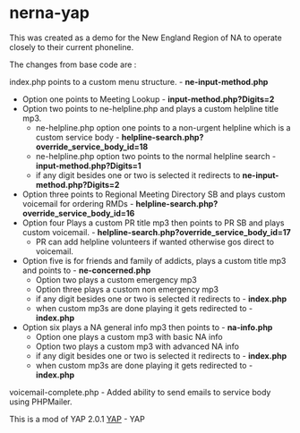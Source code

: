 # nerna-yap

This was created as a demo for the New England Region of NA to operate closely to their current phoneline.

The changes from base code are :

index.php points to a custom menu structure. - **ne-input-method.php**

* Option one points to Meeting Lookup - **input-method.php?Digits=2**
* Option two points to ne-helpline.php and plays a custom helpline title mp3.
    * ne-helpline.php option one points to a non-urgent helpline which is a custom service body - **helpline-search.php?override_service_body_id=18**
    * ne-helpline.php option two points to the normal helpline search - **input-method.php?Digits=1**
    * if any digit besides one or two is selected it redirects to **ne-input-method.php?Digits=2**
* Option three points to Regional Meeting Directory SB and plays custom voicemail for ordering RMDs - **helpline-search.php?override_service_body_id=16**
* Option four Plays a custom PR title mp3 then points to PR SB and plays custom voicemail. - **helpline-search.php?override_service_body_id=17**
    * PR can add helpline volunteers if wanted otherwise gos direct to voicemail.
* Option five is for friends and family of addicts, plays a custom title mp3 and points to - **ne-concerned.php**
    * Option two plays a custom emergency mp3
    * Option three plays a custom non emergency mp3
    * if any digit besides one or two is selected it redirects to - **index.php**
    * when custom mp3s are done playing it gets redirected to - **index.php**
* Option six plays a NA general info mp3 then points to - **na-info.php**
    * Option one plays a custom mp3 with basic NA info
    * Option two plays a custom mp3 with advanced NA info
    * if any digit besides one or two is selected it redirects to - **index.php**
    * when custom mp3s are done playing it gets redirected to - **index.php**

voicemail-complete.php - Added ability to send emails to service body using PHPMailer.

This is a mod of YAP 2.0.1 [YAP](https://github.com/radius314/yap/) - YAP
